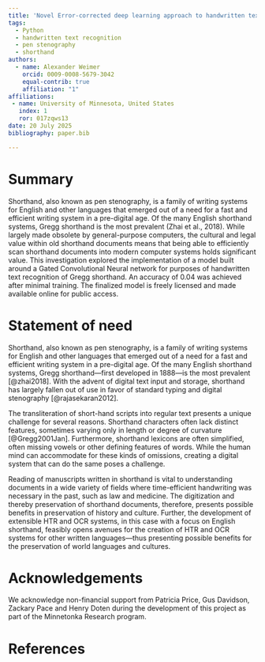 ```yaml
---
title: 'Novel Error-corrected deep learning approach to handwritten text recognition of Gregg shorthand'
tags:
  - Python
  - handwritten text recognition
  - pen stenography
  - shorthand
authors:
  - name: Alexander Weimer
    orcid: 0009-0008-5679-3042
    equal-contrib: true
    affiliation: "1"
affiliations:
 - name: University of Minnesota, United States
   index: 1
   ror: 017zqws13
date: 20 July 2025
bibliography: paper.bib

---
```


# Summary

Shorthand, also known as pen stenography, is a family of writing systems for English and
other languages that emerged out of a need for a fast and efficient writing system in a pre-digital age. Of the many English shorthand systems, Gregg shorthand is the most prevalent
(Zhai et al., 2018). While largely made obsolete by general-purpose computers, the cultural
and legal value within old shorthand documents means that being able to efficiently scan
shorthand documents into modern computer systems holds significant value. This investigation
explored the implementation of a model built around a Gated Convolutional Neural network
for purposes of handwritten text recognition of Gregg shorthand. An accuracy of 0.04 was
achieved after minimal training. The finalized model is freely licensed and made available
online for public access.

# Statement of need

Shorthand, also known as pen stenography, is a family of writing systems for English and other languages
that emerged out of a need for a fast and efficient
writing system in a pre-digital age.
Of the many English shorthand systems, Gregg
shorthand—first developed in 1888—is the most
prevalent [@zhai2018]. With the advent of
digital text input and storage, shorthand has largely
fallen out of use in favor of standard typing and digital stenography [@rajasekaran2012].

The transliteration of short-hand scripts into regular text presents a unique challenge for several reasons. Shorthand characters
often lack distinct features, sometimes varying only
in length or degree of curvature [@Gregg2001Jan]. Furthermore, shorthand lexicons are often simplified, often missing vowels or other defining features of words. While the human mind can accommodate for these kinds of omissions, creating a digital system that can do the same poses a challenge.

Reading of manuscripts written in shorthand is
vital to understanding documents in a wide variety
of fields where time-efficient handwriting was necessary in the past, such as law and medicine. The
digitization and thereby preservation of shorthand
documents, therefore, presents possible benefits in
preservation of history and culture. Further, the development of extensible HTR and OCR systems, in
this case with a focus on English shorthand, feasibly
opens avenues for the creation of HTR and OCR
systems for other written languages—thus presenting
possible benefits for the preservation of world languages and cultures.

# Acknowledgements

We acknowledge non-financial support from Patricia Price, Gus Davidson, Zackary Pace and Henry Doten during the development of this project as part of the Minnetonka Research program.

# References
